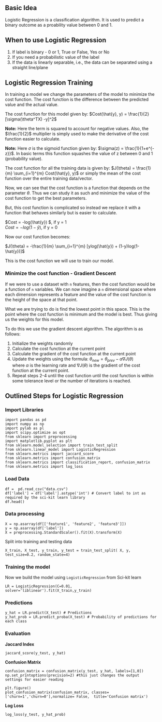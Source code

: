 ## Basic Idea
Logistic Regression is a classification algorithm. It is used to predict a binary outcome as a proability value between 0 and 1.

## When to use Logistic Regression
1. If label is binary - 0 or 1, True or False, Yes or No
2. If you need a probabilistic value of the label
3. If the data is linearly separable, i.e., the data can be separated using a straight line/plane

## Logistic Regression Training

In training a model we change the parameters of the model to minimize the cost function. The cost function is the difference between the predicted value and the actual value.

The cost function for this model given by:
$Cost(\hat{y}, y) = \frac{1}{2} [\sigma(\theta^TX) -y]^2$

**Note:** Here the term is squared to account for negative values. Also, the $\frac{1}{2}$ multiplier is simply used to make the derivative of the cost function easier to calculate.

**Note:** Here $\sigma$ is the sigmoid function given by: $\sigma(z) = \frac{1}{1+e^{-z}}$. In basic terms this function squashes the value of z between 0 and 1 (probability value).

The cost function for all the training data is given by: $J(\theta) = \frac{1}{m} \sum_{i=1}^{m} Cost(\hat{y}, y)$ or simply the mean of the cost function over the entire training data/vector.


Now, we can see that the cost function is a function that depends on the parameter $\theta$. Thus we can study it as such and minimize the value of the cost function to get the best parameters.

But, this cost function is complicated so instead we replace it with a function that behaves similarly but is easier to calculate.

$Cost = -log(\hat{y}) $,  if y = 1  
$Cost = - log(1-\hat{y})$, if y = 0

Now our cost function becomes:  

$J(\theta) = -\frac{1}{m} \sum_{i=1}^{m} [ylog(\hat{y}) + (1-y)log(1-\hat{y})]$

This is the cost function we will use to train our model.

### Minimize the cost function - Gradient Descent
If we were to use a dataset with `n` features, then the cost function would be a function of `n` variables. We can now imagine a `n` dimensional space where each dimension represents a feature and the value of the cost function is the height of the space at that point.  

What we are trying to do is find the lowest point in this space. This is the point where the cost function is minimum and the model is best. Thus giving us the weights for this model.

To do this we use the gradient descent algorithm. The algorithm is as follows:
1. Initialize the weights randomly
2. Calculate the cost function at the current point
3. Calculate the gradient of the cost function at the current point
4. Update the weights using the formula: $\theta_{new} = \theta_{prev} - \alpha \nabla J(\theta)$  
where $\alpha$ is the learning rate and $\nabla J(\theta)$ is the gradient of the cost function at the current point.
5. Repeat steps 2-4 until the cost function until the cost function is within some tolerance level or the number of iterations is reached.

## Outlined Steps for Logistic Regression

### Import Libraries
~~~
import pandas as pd
import numpy as np
import pylab as pl
import scipy.optimize as opt
from sklearn import preprocessing
import matplotlib.pyplot as plt
from sklearn.model_selection import train_test_split
from sklearn.linear_model import LogisticRegression
from sklearn.metrics import jaccard_score
from sklearn.metrics import confusion_matrix
from sklearn.metrics import classification_report, confusion_matrix
from sklearn.metrics import log_loss
~~~

### Load Data
~~~
df =  pd.read_csv("data.csv")
df['label'] = df['label'].astype('int') # Convert label to int as required by the sci-kit learn library
df.head()
~~~

### Data processing
~~~
X = np.asarray(df[['feature1', 'feature2', 'feature3']])
y = np.asarray(df['label'])
X = preprocessing.StandardScaler().fit(X).transform(X)
~~~

Split into training and testing data
~~~
X_train, X_test, y_train, y_test = train_test_split( X, y, test_size=0.2, random_state=4)
~~~

### Training the model
Now we build the model using `LogisticRegression` from Sci-kit learn

~~~
LR = LogisticRegression(C=0.01, solver='liblinear').fit(X_train,y_train)
~~~

### Predictions
~~~
y_hat = LR.predict(X_test) # Predictions
y_hat_prob = LR.predict_proba(X_test) # Probability of predictions for each class
~~~

### Evaluation

**Jaccard Index**
~~~
jaccard_score(y_test, y_hat)
~~~
**Confusion Matrix**
~~~
confusion_matrix = confusion_matrix(y_test, y_hat, labels=[1,0])
np.set_printoptions(precision=2) #this just changes the output settings for easier reading

plt.figure()
plot_confusion_matrix(confusion_matrix, classes=['churn=1','churn=0'],normalize= False,  title='Confusion matrix')
~~~

**Log Loss**
~~~
log_loss(y_test, y_hat_prob)
~~~




